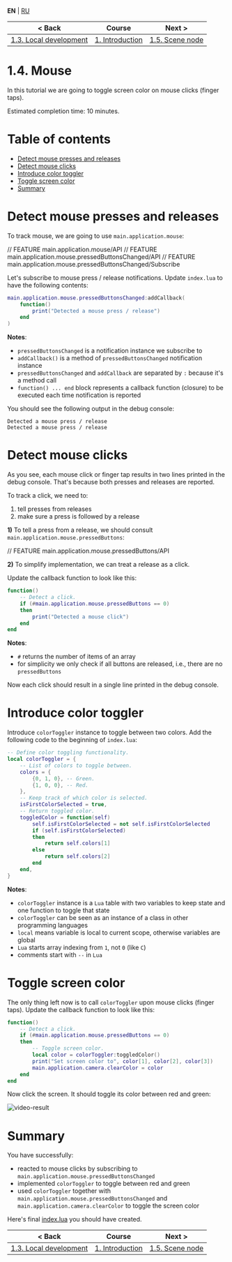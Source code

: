 
**EN** | [RU][ru]

| < Back | Course | Next > |
|-|-|-|
| [1.3. Local development][1.3.LocalDev] | [1. Introduction][course] | [1.5. Scene node][1.5.SceneNode] |

# 1.4. Mouse

In this tutorial we are going to toggle screen color on mouse clicks
(finger taps).

Estimated completion time: 10 minutes.

# Table of contents

* [Detect mouse presses and releases](#press)
* [Detect mouse clicks](#click)
* [Introduce color toggler](#toggler)
* [Toggle screen color](#screen)
* [Summary](#summary)

<a name="press"/>

# Detect mouse presses and releases

To track mouse, we are going to use `main.application.mouse`:

// FEATURE main.application.mouse/API
// FEATURE main.application.mouse.pressedButtonsChanged/API
// FEATURE main.application.mouse.pressedButtonsChanged/Subscribe

Let's subscribe to mouse press / release notifications. Update `index.lua`
to have the following contents:

```lua
main.application.mouse.pressedButtonsChanged:addCallback(
    function()
        print("Detected a mouse press / release")
    end
)
```

**Notes**:

* `pressedButtonsChanged` is a notification instance we subscribe to
* `addCallback()` is a method of `pressedButtonsChanged` notification instance
* `pressedButtonsChanged` and `addCallback` are separated by `:` because it's a method call
* `function() ... end` block represents a callback function (closure) to be executed each time notification is reported

You should see the following output in the debug console:

```
Detected a mouse press / release
Detected a mouse press / release
```

<a name="click"/>

# Detect mouse clicks

As you see, each mouse click or finger tap results in two lines
printed in the debug console. That's because both presses and releases
are reported.

To track a click, we need to:

1. tell presses from releases
1. make sure a press is followed by a release

**1)** To tell a press from a release, we should consult
`main.application.mouse.pressedButtons`:

// FEATURE main.application.mouse.pressedButtons/API

**2)** To simplify implementation, we can treat a release as a click.

Update the callback function to look like this:

```lua
function()
    -- Detect a click.
    if (#main.application.mouse.pressedButtons == 0)
    then
        print("Detected a mouse click")
    end
end
```

**Notes**:

* `#` returns the number of items of an array
* for simplicity we only check if all buttons are released, i.e., there are no `pressedButtons`

Now each click should result in a single line printed in the debug console.

<a name="toggler"/>

# Introduce color toggler

Introduce `colorToggler` instance to toggle between two colors.
Add the following code to the beginning of `index.lua`:

```lua
-- Define color toggling functionality.
local colorToggler = {
    -- List of colors to toggle between.
    colors = {
        {0, 1, 0}, -- Green.
        {1, 0, 0}, -- Red.
    },
    -- Keep track of which color is selected.
    isFirstColorSelected = true,
    -- Return toggled color.
    toggledColor = function(self)
        self.isFirstColorSelected = not self.isFirstColorSelected
        if (self.isFirstColorSelected)
        then
            return self.colors[1]
        else
            return self.colors[2]
        end
    end,
}
```

**Notes**:

* `colorToggler` instance is a `Lua` table with two variables to keep state and one function to toggle that state
* `colorToggler` can be seen as an instance of a class in other programming languages
* `local` means variable is local to current scope, otherwise variables are global
* `Lua` starts array indexing from `1`, not `0` (like `C`)
* comments start with `--` in `Lua`

<a name="screen"/>

# Toggle screen color

The only thing left now is to call `colorToggler` upon mouse clicks
(finger taps). Update the callback function to look like this:

```lua
function()
    -- Detect a click.
    if (#main.application.mouse.pressedButtons == 0)
    then
        -- Toggle screen color.
        local color = colorToggler:toggledColor()
        print("Set screen color to", color[1], color[2], color[3])
        main.application.camera.clearColor = color
    end
end
```

Now click the screen. It should toggle its color between red and green:

![video-result]

<a name="summary"/>

# Summary

You have successfully:

* reacted to mouse clicks by subscribing to `main.application.mouse.pressedButtonsChanged`
* implemented `colorToggler` to toggle between red and green
* used `colorToggler` together with `main.application.mouse.pressedButtonsChanged` and `main.application.camera.clearColor` to toggle the screen color

Here's final [index.lua][index.lua] you should have created.

| < Back | Course | Next > |
|-|-|-|
| [1.3. Local development][1.3.LocalDev] | [1. Introduction][course] | [1.5. Scene node][1.5.SceneNode] |

[ru]: README-ru.md

[course]: ../../README.md
[1.3.LocalDev]: ../1.3.LocalDev/README.md
[1.5.SceneNode]: ../1.5.SceneNode/README.md
[index.lua]: index.lua

[video-result]: readme/result.gif
